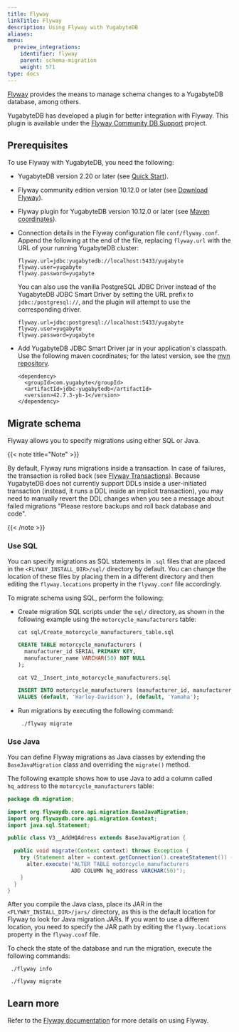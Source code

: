 ```yaml
---
title: Flyway
linkTitle: Flyway
description: Using Flyway with YugabyteDB
aliases:
menu:
  preview_integrations:
    identifier: flyway
    parent: schema-migration
    weight: 571
type: docs
---
```


[Flyway](https://flywaydb.org/) provides the means to manage schema changes to a YugabyteDB database, among others.

YugabyteDB has developed a plugin for better integration with Flyway. This plugin is available under the [Flyway Community DB Support](https://github.com/flyway/flyway-community-db-support) project.

## Prerequisites

To use Flyway with YugabyteDB, you need the following:

- YugabyteDB version 2.20 or later (see [Quick Start](../../quick-start/)).

- Flyway community edition version 10.12.0 or later (see [Download Flyway](https://flywaydb.org/download)).

- Flyway plugin for YugabyteDB version 10.12.0 or later (see [Maven coordinates](https://central.sonatype.com/artifact/org.flywaydb/flyway-database-yugabytedb)).

- Connection details in the Flyway configuration file `conf/flyway.conf`. Append the following at the end of the file, replacing `flyway.url` with the URL of your running YugabyteDB cluster:

  ```properties
  flyway.url=jdbc:yugabytedb://localhost:5433/yugabyte
  flyway.user=yugabyte
  flyway.password=yugabyte
  ```
    You can also use the vanilla PostgreSQL JDBC Driver instead of the YugabyteDB JDBC Smart Driver by setting the URL prefix to `jdbc:/postgresql://`, and the plugin will attempt to use the corresponding driver.
  ```properties
  flyway.url=jdbc:postgresql://localhost:5433/yugabyte
  flyway.user=yugabyte
  flyway.password=yugabyte
  ```

- Add YugabyteDB JDBC Smart Driver jar in your application's classpath. Use the following maven coordinates; for the latest version, see the [mvn repository](https://mvnrepository.com/artifact/com.yugabyte/jdbc-yugabytedb).
  ```
  <dependency>
    <groupId>com.yugabyte</groupId>
    <artifactId>jdbc-yugabytedb</artifactId>
    <version>42.7.3-yb-1</version>
  </dependency>
  ```

## Migrate schema

Flyway allows you to specify migrations using either SQL or Java.

{{< note title="Note" >}}

By default, Flyway runs migrations inside a transaction. In case of failures, the transaction is rolled back (see [Flyway Transactions](https://flywaydb.org/documentation/concepts/migrations.html#transactions)). Because YugabyteDB does not currently support DDLs inside a user-initiated transaction (instead, it runs a DDL inside an implicit transaction), you may need to manually revert the DDL changes when you see a message about failed migrations "Please restore backups and roll back database and code".

{{< /note >}}

### Use SQL

You can specify migrations as SQL statements in `.sql` files that are placed in the `<FLYWAY_INSTALL_DIR>/sql/` directory by default. You can change the location of these files by placing them in a different directory and then editing the `flyway.locations` property in the `flyway.conf` file accordingly.

To migrate schema using SQL, perform the following:

- Create migration SQL scripts under the `sql/` directory, as shown in the following example using the `motorcycle_manufacturers` table:

  ```plsql
  cat sql/Create_motorcycle_manufacturers_table.sql
  ```

  ```sql
  CREATE TABLE motorcycle_manufacturers (
    manufacturer_id SERIAL PRIMARY KEY,
    manufacturer_name VARCHAR(50) NOT NULL
  );
  ```

  ```plsql
  cat V2__Insert_into_motorcycle_manufacturers.sql
  ```

  ```sql
  INSERT INTO motorcycle_manufacturers (manufacturer_id, manufacturer_name)
  VALUES (default, 'Harley-Davidson'), (default, 'Yamaha');
  ```

- Run migrations by executing the following command:

  ```shell
   ./flyway migrate
  ```

### Use Java

You can define Flyway migrations as Java classes by extending the `BaseJavaMigration` class and overriding the `migrate()` method.

The following example shows how to use Java to add a column called `hq_address` to the `motorcycle_manufacturers` table:

```java
package db.migration;

import org.flywaydb.core.api.migration.BaseJavaMigration;
import org.flywaydb.core.api.migration.Context;
import java.sql.Statement;

public class V3__AddHQAdress extends BaseJavaMigration {

  public void migrate(Context context) throws Exception {
    try (Statement alter = context.getConnection().createStatement()) {
      alter.execute("ALTER TABLE motorcycle_manufacturers
                    ADD COLUMN hq_address VARCHAR(50)");
    }
  }
}
```

After you compile the Java class, place its JAR in the `<FLYWAY_INSTALL_DIR>/jars/` directory, as this is the default location for Flyway to look for Java migration JARs. If you want to use a different location, you need to specify the JAR path by editing the `flyway.locations` property in the `flyway.conf` file.

To check the state of the database and run the migration, execute the following commands:

```shell
 ./flyway info
```

```shell
 ./flyway migrate
```

## Learn more

Refer to the [Flyway documentation](https://documentation.red-gate.com/flyway/flyway-cli-and-api/usage) for more details on using Flyway.

